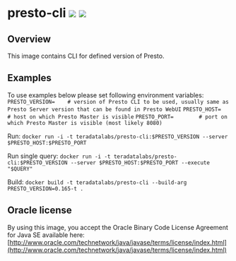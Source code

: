 # presto-cli [![][layers-badge]][layers-link] [![][version-badge]][dockerhub-link]

[layers-badge]: https://images.microbadger.com/badges/image/teradatalabs/presto-cli.svg
[layers-link]: https://microbadger.com/images/teradatalabs/presto-cli
[version-badge]: https://images.microbadger.com/badges/version/teradatalabs/presto-cli.svg
[dockerhub-link]: https://hub.docker.com/r/teradatalabs/presto-cli

## Overview

This image contains CLI for defined version of Presto.

## Examples

To use examples below please set following environment variables:
`PRESTO_VERSION=    # version of Presto CLI to be used, usually same as Presto Server version that can be found in Presto WebUI`
`PRESTO_HOST=        # host on which Presto Master is visible`
`PRESTO_PORT=        # port on which Presto Master is visible (most likely 8080)`

Run:
`docker run -i -t teradatalabs/presto-cli:$PRESTO_VERSION --server $PRESTO_HOST:$PRESTO_PORT`

Run single query:
`docker run -i -t teradatalabs/presto-cli:$PRESTO_VERSION --server $PRESTO_HOST:$PRESTO_PORT --execute "$QUERY"`

Build:
`docker build -t teradatalabs/presto-cli --build-arg PRESTO_VERSION=0.165-t .`

## Oracle license

By using this image, you accept the Oracle Binary Code License Agreement for Java SE available here:
[http://www.oracle.com/technetwork/java/javase/terms/license/index.html](http://www.oracle.com/technetwork/java/javase/terms/license/index.html)


